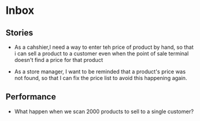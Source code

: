 # Inbox

## Stories

* As a cahshier,I need a way to enter teh price of product by hand, so that i can sell a product to a customer even when the point of sale terminal doesn't find a price for that product

* As a store manager, I want to be reminded that a product's price was not found, so that I can fix the price list to avoid this happening again. 

## Performance

* What happen when we scan 2000 products to sell to a single customer?

